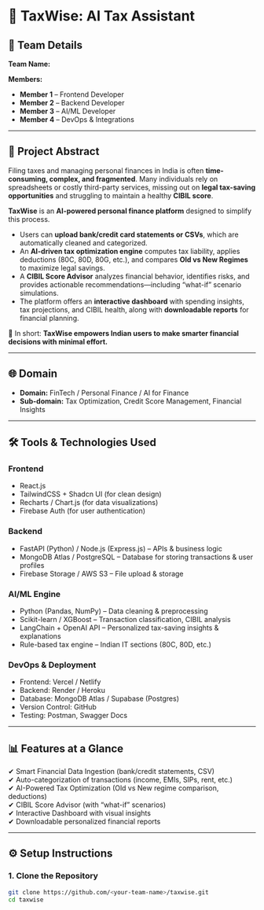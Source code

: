 # 🧾 TaxWise: AI Tax Assistant  

## 👥 Team Details  
**Team Name:** <Your Team Name>  

**Members:**  
- **Member 1** – Frontend Developer  
- **Member 2** – Backend Developer  
- **Member 3** – AI/ML Developer  
- **Member 4** – DevOps & Integrations  

---

## 📌 Project Abstract  
Filing taxes and managing personal finances in India is often **time-consuming, complex, and fragmented**. Many individuals rely on spreadsheets or costly third-party services, missing out on **legal tax-saving opportunities** and struggling to maintain a healthy **CIBIL score**.  

**TaxWise** is an **AI-powered personal finance platform** designed to simplify this process.  

- Users can **upload bank/credit card statements or CSVs**, which are automatically cleaned and categorized.  
- An **AI-driven tax optimization engine** computes tax liability, applies deductions (80C, 80D, 80G, etc.), and compares **Old vs New Regimes** to maximize legal savings.  
- A **CIBIL Score Advisor** analyzes financial behavior, identifies risks, and provides actionable recommendations—including “what-if” scenario simulations.  
- The platform offers an **interactive dashboard** with spending insights, tax projections, and CIBIL health, along with **downloadable reports** for financial planning.  

🚀 In short: **TaxWise empowers Indian users to make smarter financial decisions with minimal effort.**  

---

## 🌐 Domain  
- **Domain:** FinTech / Personal Finance / AI for Finance  
- **Sub-domain:** Tax Optimization, Credit Score Management, Financial Insights  

---

## 🛠 Tools & Technologies Used  

### **Frontend**  
- React.js  
- TailwindCSS + Shadcn UI (for clean design)  
- Recharts / Chart.js (for data visualizations)  
- Firebase Auth (for user authentication)  

### **Backend**  
- FastAPI (Python) / Node.js (Express.js) – APIs & business logic  
- MongoDB Atlas / PostgreSQL – Database for storing transactions & user profiles  
- Firebase Storage / AWS S3 – File upload & storage  

### **AI/ML Engine**  
- Python (Pandas, NumPy) – Data cleaning & preprocessing  
- Scikit-learn / XGBoost – Transaction classification, CIBIL analysis  
- LangChain + OpenAI API – Personalized tax-saving insights & explanations  
- Rule-based tax engine – Indian IT sections (80C, 80D, etc.)  

### **DevOps & Deployment**  
- Frontend: Vercel / Netlify  
- Backend: Render / Heroku  
- Database: MongoDB Atlas / Supabase (Postgres)  
- Version Control: GitHub  
- Testing: Postman, Swagger Docs  

---

## 📊 Features at a Glance  
✔ Smart Financial Data Ingestion (bank/credit statements, CSV)  
✔ Auto-categorization of transactions (income, EMIs, SIPs, rent, etc.)  
✔ AI-Powered Tax Optimization (Old vs New regime comparison, deductions)  
✔ CIBIL Score Advisor (with “what-if” scenarios)  
✔ Interactive Dashboard with visual insights  
✔ Downloadable personalized financial reports  

---

## ⚙️ Setup Instructions  

### **1. Clone the Repository**
```bash
git clone https://github.com/<your-team-name>/taxwise.git
cd taxwise
